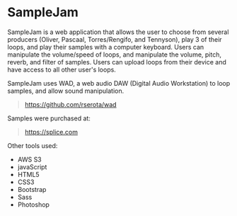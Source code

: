 # SampleJam

SampleJam is a web application that allows the user to choose from
several producers (Oliver, Pascaal, Torres/Rengifo, and Tennyson), play
3 of their loops, and play their samples with a computer keyboard. Users can
manipulate the volume/speed of loops, and manipulate the volume, pitch,
reverb, and filter of samples. Users can upload loops from their device
and have access to all other user's loops.

SampleJam uses WAD, a web audio DAW (Digital Audio Workstation) to loop
samples, and allow sound manipulation.

  > https://github.com/rserota/wad

Samples were purchased at:

  > https://splice.com

Other tools used:

*   AWS S3
*   javaScript
*   HTML5
*   CSS3
*   Bootstrap
*   Sass
*   Photoshop
